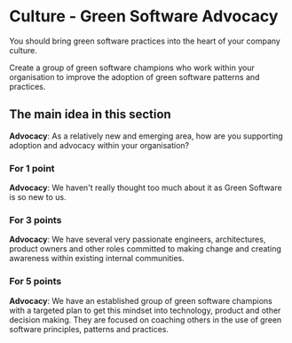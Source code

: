 # Culture - Green Software Advocacy

You should bring green software practices into the heart of your company culture.

Create a group of green software champions who work within your organisation to improve the adoption of green software patterns and practices.

## The main idea in this section

**Advocacy**: As a relatively new and emerging area, how are you supporting adoption and advocacy within your organisation?

### For 1 point

**Advocacy**: We haven't really thought too much about it as Green Software is so new to us.

### For 3 points

**Advocacy**: We have several very passionate engineers, architectures, product owners and other roles committed to making change and creating awareness within existing internal communities.

### For 5 points

**Advocacy**: We have an established group of green software champions with a targeted plan to get this mindset into technology, product and other decision making. They are focused on coaching others in the use of green software principles, patterns and practices.


